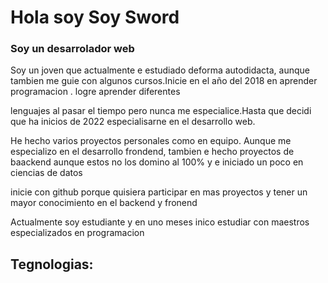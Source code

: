 <h1>Hola soy Soy Sword</h1>
<div>
<h3>Soy un desarrolador web </h3>
<p>Soy un joven que actualmente e estudiado deforma autodidacta, aunque tambien me guie con algunos cursos.Inicie en el año del 2018 en aprender programacion . logre aprender diferentes</p>
<p> lenguajes al pasar el tiempo pero nunca me especialice.Hasta que decidi que ha inicios de 2022 especialisarne en el desarrollo web.</p>
<p>He hecho varios proyectos personales como en equipo. Aunque me especializo en el desarrollo frondend, tambien e hecho proyectos de baackend aunque estos no los domino al 100% y e iniciado un poco en ciencias de datos</p>
<p>inicie con github porque quisiera participar en mas proyectos y tener un mayor conocimiento en el backend y fronend</p>
  <p>Actualmente soy estudiante y en uno meses inico estudiar con maestros especializados en programacion </p>
</div>
<div>
  <h2>Tegnologias:</h2>
  <a href=https://img.shields.io/badge/HTML5-E34F26?style=for-the-badge&logo=html5&logoColor=white></a>
</div>
